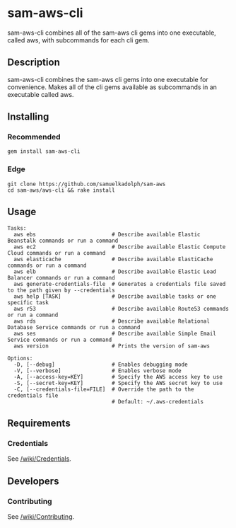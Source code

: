 # sam-aws-cli

sam-aws-cli combines all of the sam-aws cli gems into one executable, called aws, with subcommands for each cli gem.

## Description

sam-aws-cli combines the sam-aws cli gems into one executable for convenience. Makes all of the cli gems available as
subcommands in an executable called aws.

## Installing

### Recommended

```
gem install sam-aws-cli
```

### Edge

```
git clone https://github.com/samuelkadolph/sam-aws
cd sam-aws/aws-cli && rake install
```

## Usage

```
Tasks:
  aws ebs                        # Describe available Elastic Beanstalk commands or run a command
  aws ec2                        # Describe available Elastic Compute Cloud commands or run a command
  aws elasticache                # Describe available ElastiCache commands or run a command
  aws elb                        # Describe available Elastic Load Balancer commands or run a command
  aws generate-credentials-file  # Generates a credentials file saved to the path given by --credentials
  aws help [TASK]                # Describe available tasks or one specific task
  aws r53                        # Describe available Route53 commands or run a command
  aws rds                        # Describe available Relational Database Service commands or run a command
  aws ses                        # Describe available Simple Email Service commands or run a command
  aws version                    # Prints the version of sam-aws

Options:
  -D, [--debug]                  # Enables debugging mode
  -V, [--verbose]                # Enables verbose mode
  -A, [--access-key=KEY]         # Specify the AWS access key to use
  -S, [--secret-key=KEY]         # Specify the AWS secret key to use
  -C, [--credentials-file=FILE]  # Override the path to the credentials file
                                 # Default: ~/.aws-credentials
```

## Requirements

### Credentials

See [/wiki/Credentials](/samuelkadolph/sam-aws/wiki/Credentials).

## Developers

### Contributing

See [/wiki/Contributing](/samuelkadolph/sam-aws/wiki/Contributing).
